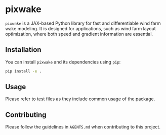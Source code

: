 # pixwake

`pixwake` is a JAX-based Python library for fast and differentiable wind farm wake modeling. It is designed for applications, such as wind farm layout optimization, where both speed and gradient information are essential.

## Installation

You can install `pixwake` and its dependencies using `pip`:

```bash
pip install -e .
```

## Usage

Please refer to test files as they include common usage of the package.

## Contributing

Please follow the guidelines in `AGENTS.md` when contributing to this project.
